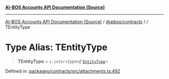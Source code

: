 [**AI-BOS Accounts API Documentation (Source)**](../../../README.md)

***

[AI-BOS Accounts API Documentation (Source)](../../../README.md) / [@aibos/contracts](../README.md) / [](../README.md) / TEntityType

# Type Alias: TEntityType

> **TEntityType** = `z.infer`\<*typeof* [`EntityType`](../variables/EntityType.md)\>

Defined in: [packages/contracts/src/attachments.ts:492](https://github.com/pohlai88/accounts/blob/48103fb36d28b2b9bfb33472b6de2f719773cde9/packages/contracts/src/attachments.ts#L492)
